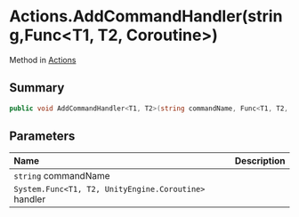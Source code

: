 # Actions.AddCommandHandler(string,Func<T1, T2, Coroutine>)

Method in [Actions](/api/csharp/yarn.unity.actions.md)

## Summary



```csharp
public void AddCommandHandler<T1, T2>(string commandName, Func<T1, T2, Coroutine> handler);
```

## Parameters

|Name|Description|
|:---|:---|
|`string` commandName||
|`System.Func<T1, T2, UnityEngine.Coroutine>` handler||

